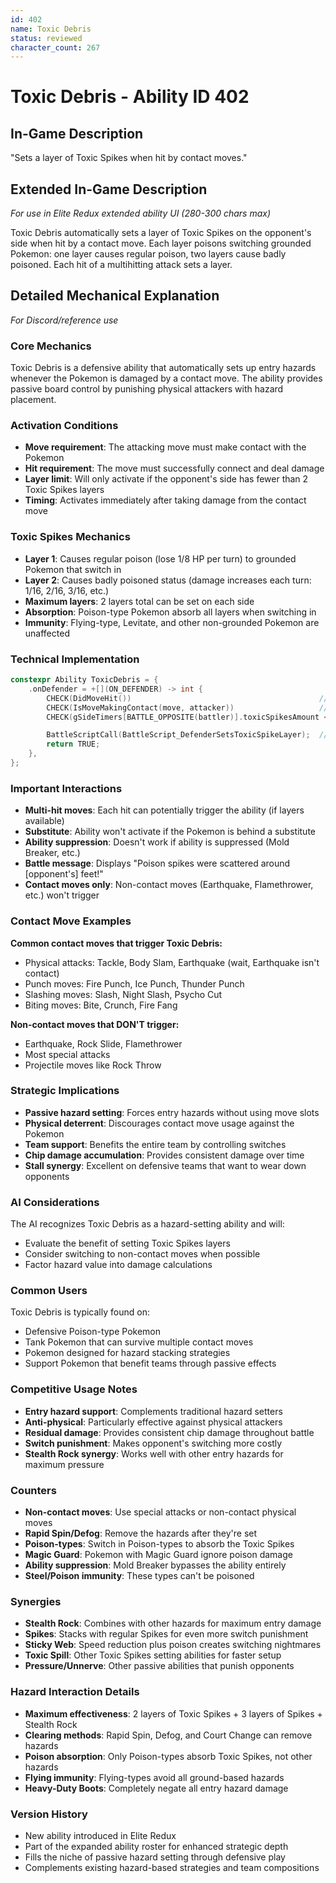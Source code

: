 ```yaml
---
id: 402
name: Toxic Debris
status: reviewed
character_count: 267
---
```


# Toxic Debris - Ability ID 402

## In-Game Description
"Sets a layer of Toxic Spikes when hit by contact moves."

## Extended In-Game Description
*For use in Elite Redux extended ability UI (280-300 chars max)*

Toxic Debris automatically sets a layer of Toxic Spikes on the opponent's side when hit by a contact move. Each layer poisons switching grounded Pokemon: one layer causes regular poison, two layers cause badly poisoned. Each hit of a multihitting attack sets a layer.

## Detailed Mechanical Explanation
*For Discord/reference use*

### Core Mechanics
Toxic Debris is a defensive ability that automatically sets up entry hazards whenever the Pokemon is damaged by a contact move. The ability provides passive board control by punishing physical attackers with hazard placement.

### Activation Conditions
- **Move requirement**: The attacking move must make contact with the Pokemon
- **Hit requirement**: The move must successfully connect and deal damage
- **Layer limit**: Will only activate if the opponent's side has fewer than 2 Toxic Spikes layers
- **Timing**: Activates immediately after taking damage from the contact move

### Toxic Spikes Mechanics
- **Layer 1**: Causes regular poison (lose 1/8 HP per turn) to grounded Pokemon that switch in
- **Layer 2**: Causes badly poisoned status (damage increases each turn: 1/16, 2/16, 3/16, etc.)
- **Maximum layers**: 2 layers total can be set on each side
- **Absorption**: Poison-type Pokemon absorb all layers when switching in
- **Immunity**: Flying-type, Levitate, and other non-grounded Pokemon are unaffected

### Technical Implementation
```c
constexpr Ability ToxicDebris = {
    .onDefender = +[](ON_DEFENDER) -> int {
        CHECK(DidMoveHit())                                          // Move must hit
        CHECK(IsMoveMakingContact(move, attacker))                   // Must be contact move
        CHECK(gSideTimers[BATTLE_OPPOSITE(battler)].toxicSpikesAmount < 2)  // Max 2 layers

        BattleScriptCall(BattleScript_DefenderSetsToxicSpikeLayer);  // Set the layer
        return TRUE;
    },
};
```

### Important Interactions
- **Multi-hit moves**: Each hit can potentially trigger the ability (if layers available)
- **Substitute**: Ability won't activate if the Pokemon is behind a substitute
- **Ability suppression**: Doesn't work if ability is suppressed (Mold Breaker, etc.)
- **Battle message**: Displays "Poison spikes were scattered around [opponent's] feet!"
- **Contact moves only**: Non-contact moves (Earthquake, Flamethrower, etc.) won't trigger

### Contact Move Examples
**Common contact moves that trigger Toxic Debris:**
- Physical attacks: Tackle, Body Slam, Earthquake (wait, Earthquake isn't contact)
- Punch moves: Fire Punch, Ice Punch, Thunder Punch
- Slashing moves: Slash, Night Slash, Psycho Cut
- Biting moves: Bite, Crunch, Fire Fang

**Non-contact moves that DON'T trigger:**
- Earthquake, Rock Slide, Flamethrower
- Most special attacks
- Projectile moves like Rock Throw

### Strategic Implications
- **Passive hazard setting**: Forces entry hazards without using move slots
- **Physical deterrent**: Discourages contact move usage against the Pokemon
- **Team support**: Benefits the entire team by controlling switches
- **Chip damage accumulation**: Provides consistent damage over time
- **Stall synergy**: Excellent on defensive teams that want to wear down opponents

### AI Considerations
The AI recognizes Toxic Debris as a hazard-setting ability and will:
- Evaluate the benefit of setting Toxic Spikes layers
- Consider switching to non-contact moves when possible
- Factor hazard value into damage calculations

### Common Users
Toxic Debris is typically found on:
- Defensive Poison-type Pokemon
- Tank Pokemon that can survive multiple contact moves
- Pokemon designed for hazard stacking strategies
- Support Pokemon that benefit teams through passive effects

### Competitive Usage Notes
- **Entry hazard support**: Complements traditional hazard setters
- **Anti-physical**: Particularly effective against physical attackers
- **Residual damage**: Provides consistent chip damage throughout battle
- **Switch punishment**: Makes opponent's switching more costly
- **Stealth Rock synergy**: Works well with other entry hazards for maximum pressure

### Counters
- **Non-contact moves**: Use special attacks or non-contact physical moves
- **Rapid Spin/Defog**: Remove the hazards after they're set
- **Poison-types**: Switch in Poison-types to absorb the Toxic Spikes
- **Magic Guard**: Pokemon with Magic Guard ignore poison damage
- **Ability suppression**: Mold Breaker bypasses the ability entirely
- **Steel/Poison immunity**: These types can't be poisoned

### Synergies
- **Stealth Rock**: Combines with other hazards for maximum entry damage
- **Spikes**: Stacks with regular Spikes for even more switch punishment
- **Sticky Web**: Speed reduction plus poison creates switching nightmares
- **Toxic Spill**: Other Toxic Spikes setting abilities for faster setup
- **Pressure/Unnerve**: Other passive abilities that punish opponents

### Hazard Interaction Details
- **Maximum effectiveness**: 2 layers of Toxic Spikes + 3 layers of Spikes + Stealth Rock
- **Clearing methods**: Rapid Spin, Defog, and Court Change can remove hazards
- **Poison absorption**: Only Poison-types absorb Toxic Spikes, not other hazards
- **Flying immunity**: Flying-types avoid all ground-based hazards
- **Heavy-Duty Boots**: Completely negate all entry hazard damage

### Version History
- New ability introduced in Elite Redux
- Part of the expanded ability roster for enhanced strategic depth
- Fills the niche of passive hazard setting through defensive play
- Complements existing hazard-based strategies and team compositions